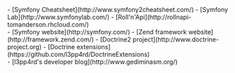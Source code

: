 <div class="row">

<!--####Interesting and helpful sites-->

  <div class="large-4 columns">
- [Symfony Cheatsheet](http://www.symfony2cheatsheet.com/)
- [Symfony Lab](http://www.symfonylab.com/)
- [Roll'n'Api](http://rollnapi-tomanderson.rhcloud.com/)
  </div>

<!--####Official sites-->
  
  <div class="large-4 columns">
- [Symfony website](http://symfony.com/)
- [Zend framework website](http://framework.zend.com/)
- [Doctrine2 project](http://www.doctrine-project.org)
- [Doctrine extensions](https://github.com/l3pp4rd/DoctrineExtensions)
  </div>

<!--####Blogs-->  
  <div class="large-4 columns">
- [l3pp4rd's developer blog](http://www.gediminasm.org/)  
  </div>
  
</div>






